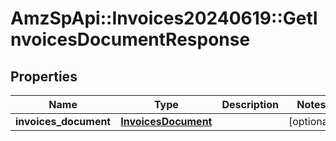 # AmzSpApi::Invoices20240619::GetInvoicesDocumentResponse

## Properties
Name | Type | Description | Notes
------------ | ------------- | ------------- | -------------
**invoices_document** | [**InvoicesDocument**](InvoicesDocument.md) |  | [optional] 

